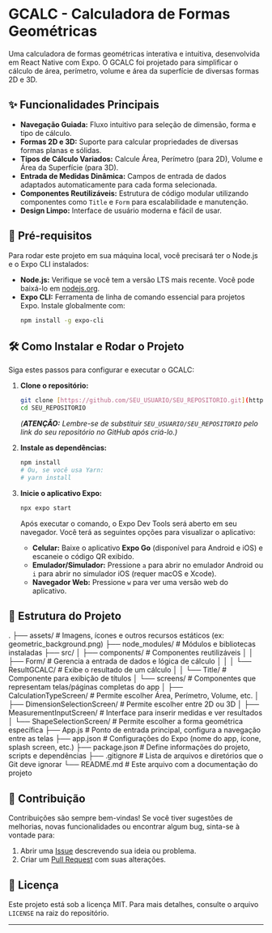 # GCALC - Calculadora de Formas Geométricas

Uma calculadora de formas geométricas interativa e intuitiva, desenvolvida em React Native com Expo. O GCALC foi projetado para simplificar o cálculo de área, perímetro, volume e área da superfície de diversas formas 2D e 3D.

## ✨ Funcionalidades Principais

* **Navegação Guiada:** Fluxo intuitivo para seleção de dimensão, forma e tipo de cálculo.
* **Formas 2D e 3D:** Suporte para calcular propriedades de diversas formas planas e sólidas.
* **Tipos de Cálculo Variados:** Calcule Área, Perímetro (para 2D), Volume e Área da Superfície (para 3D).
* **Entrada de Medidas Dinâmica:** Campos de entrada de dados adaptados automaticamente para cada forma selecionada.
* **Componentes Reutilizáveis:** Estrutura de código modular utilizando componentes como `Title` e `Form` para escalabilidade e manutenção.
* **Design Limpo:** Interface de usuário moderna e fácil de usar.

## 🚀 Pré-requisitos

Para rodar este projeto em sua máquina local, você precisará ter o Node.js e o Expo CLI instalados:

* **Node.js:** Verifique se você tem a versão LTS mais recente. Você pode baixá-lo em [nodejs.org](https://nodejs.org/en/download/).
* **Expo CLI:** Ferramenta de linha de comando essencial para projetos Expo. Instale globalmente com:
    ```bash
    npm install -g expo-cli
    ```

## 🛠️ Como Instalar e Rodar o Projeto

Siga estes passos para configurar e executar o GCALC:

1.  **Clone o repositório:**
    ```bash
    git clone [https://github.com/SEU_USUARIO/SEU_REPOSITORIO.git](https://github.com/SEU_USUARIO/SEU_REPOSITORIO.git)
    cd SEU_REPOSITORIO
    ```
    *(**ATENÇÃO:** Lembre-se de substituir `SEU_USUARIO/SEU_REPOSITORIO` pelo link do seu repositório no GitHub após criá-lo.)*

2.  **Instale as dependências:**
    ```bash
    npm install
    # Ou, se você usa Yarn:
    # yarn install
    ```

3.  **Inicie o aplicativo Expo:**
    ```bash
    npx expo start
    ```
    Após executar o comando, o Expo Dev Tools será aberto em seu navegador. Você terá as seguintes opções para visualizar o aplicativo:
    * **Celular:** Baixe o aplicativo **Expo Go** (disponível para Android e iOS) e escaneie o código QR exibido.
    * **Emulador/Simulador:** Pressione `a` para abrir no emulador Android ou `i` para abrir no simulador iOS (requer macOS e Xcode).
    * **Navegador Web:** Pressione `w` para ver uma versão web do aplicativo.

## 📁 Estrutura do Projeto

.
├── assets/                  # Imagens, ícones e outros recursos estáticos (ex: geometric_background.png)
├── node_modules/            # Módulos e bibliotecas instaladas
├── src/
│   ├── components/          # Componentes reutilizáveis
│   │   ├── Form/            # Gerencia a entrada de dados e lógica de cálculo
│   │   │   └── ResultGCALC/ # Exibe o resultado de um cálculo
│   │   └── Title/           # Componente para exibição de títulos
│   └── screens/             # Componentes que representam telas/páginas completas do app
│       ├── CalculationTypeScreen/ # Permite escolher Área, Perímetro, Volume, etc.
│       ├── DimensionSelectionScreen/ # Permite escolher entre 2D ou 3D
│       ├── MeasurementInputScreen/  # Interface para inserir medidas e ver resultados
│       └── ShapeSelectionScreen/    # Permite escolher a forma geométrica específica
├── App.js                   # Ponto de entrada principal, configura a navegação entre as telas
├── app.json                 # Configurações do Expo (nome do app, ícone, splash screen, etc.)
├── package.json             # Define informações do projeto, scripts e dependências
├── .gitignore               # Lista de arquivos e diretórios que o Git deve ignorar
└── README.md                # Este arquivo com a documentação do projeto


## 🤝 Contribuição

Contribuições são sempre bem-vindas! Se você tiver sugestões de melhorias, novas funcionalidades ou encontrar algum bug, sinta-se à vontade para:

1.  Abrir uma [Issue](https://github.com/SEU_USUARIO/SEU_REPOSITORIO/issues) descrevendo sua ideia ou problema.
2.  Criar um [Pull Request](https://github.com/SEU_USUARIO/SEU_REPOSITORIO/pulls) com suas alterações.

## 📄 Licença

Este projeto está sob a licença MIT. Para mais detalhes, consulte o arquivo `LICENSE` na raiz do repositório.

---
